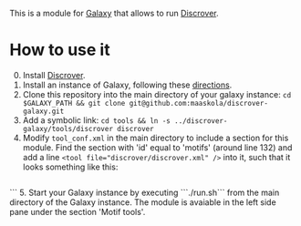 This is a module for [Galaxy](http://galaxyproject.org/) that allows to run [Discrover](https://github.com/maaskola/discrover).

How to use it
=============

0. Install [Discrover](https://github.com/maaskola/discrover).
1. Install an instance of Galaxy, following these [directions](https://wiki.galaxyproject.org/Admin/GetGalaxy).
2. Clone this repository into the main directory of your galaxy instance: ```cd $GALAXY_PATH && git clone git@github.com:maaskola/discrover-galaxy.git```
3. Add a symbolic link: ```cd tools && ln -s ../discrover-galaxy/tools/discrover discrover```
4. Modify ```tool_conf.xml``` in the main directory to include a section for this module.
  Find the section with 'id' equal to 'motifs' (around line 132) and add a line ```<tool file="discrover/discrover.xml" />``` into it, such that it looks something like this:
    ```xml
<section id="motifs" name="Motif Tools">
  <tool file="meme/meme.xml" />
  <tool file="meme/fimo.xml" />
  <tool file="discrover/discrover.xml" />
</section>
```
5. Start your Galaxy instance by executing ```./run.sh``` from the main directory of the Galaxy instance. The module is avaiable in the left side pane under the section 'Motif tools'.
